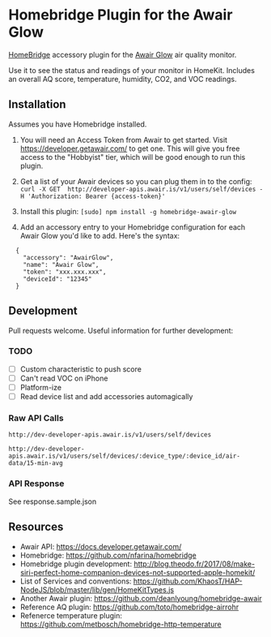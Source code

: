 # Homebridge Plugin for the Awair Glow

[HomeBridge](http://github.com/nfarina/homebridge) accessory plugin for the [Awair Glow](https://getawair.com/pages/awair-glow) air quality monitor.

Use it to see the status and readings of your monitor in HomeKit. Includes an overall AQ score, temperature, humidity, CO2, and VOC readings.  

## Installation

Assumes you have Homebridge installed.

1. You will need an Access Token from Awair to get started. Visit https://developer.getawair.com/ to get one. This will give you free access to the "Hobbyist" tier, which will be good enough to run this plugin.

2. Get a list of your Awair devices so you can plug them in to the config: `curl -X GET  http://developer-apis.awair.is/v1/users/self/devices -H 'Authorization: Bearer {access-token}'`

3. Install this plugin: `[sudo] npm install -g homebridge-awair-glow`

4. Add an accessory entry to your Homebridge configuration for each Awair Glow you'd like to add. Here's the syntax:

```
  {
    "accessory": "AwairGlow",
    "name": "Awair Glow",
    "token": "xxx.xxx.xxx",
    "deviceId": "12345"
  }
```

## Development

Pull requests welcome. Useful information for further development:

### TODO

- [ ] Custom characteristic to push score
- [ ] Can't read VOC on iPhone
- [ ] Platform-ize
- [ ] Read device list and add accessories automagically

### Raw API Calls

    http://dev-developer-apis.awair.is/v1/users/self/devices

    http://dev-developer-apis.awair.is/v1/users/self/devices/:device_type/:device_id/air-data/15-min-avg

### API Response

See response.sample.json

## Resources

- Awair API: https://docs.developer.getawair.com/
- Homebridge: https://github.com/nfarina/homebridge
- Homebridge plugin development: http://blog.theodo.fr/2017/08/make-siri-perfect-home-companion-devices-not-supported-apple-homekit/
- List of Services and conventions: https://github.com/KhaosT/HAP-NodeJS/blob/master/lib/gen/HomeKitTypes.js
- Another Awair plugin: https://github.com/deanlyoung/homebridge-awair
- Reference AQ plugin: https://github.com/toto/homebridge-airrohr
- Refenerce temperature plugin: https://github.com/metbosch/homebridge-http-temperature

